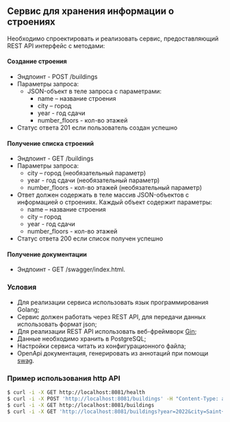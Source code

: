 ## Сервис для хранения информации о строениях

Необходимо спроектировать и реализовать сервис, предоставляющий REST API интерфейс с методами:

#### Создание строения
- Эндпоинт - POST /buildings
- Параметры запроса:
   - JSON-объект в теле запроса с параметрами:
        - name – название строения
        - city – город
        - year - год сдачи
        - number_floors - кол-во этажей
 - Статус ответа 201 если пользователь создан успешно

#### Получение списка строений
- Эндпоинт - GET /buildings
- Параметры запроса:
    - city – город (необязательный параметр)
    - year - год сдачи (необязательный параметр)
    - number_floors - кол-во этажей (необязательный параметр)
- Ответ должен содержать в теле массив JSON-объектов с информацией о строениях. Каждый объект содержит параметры:
    - name – название строения
    - city – город
    - year - год сдачи
    - number_floors - кол-во этажей
- Статус ответа 200 если список получен успешно

#### Получение документации
- Эндпоинт - GET /swagger/index.html.

### Условия
- Для реализации сервиса использовать язык программирования Golang;
- Сервис должен работать через REST API, для передачи данных использовать формат json;
- Для реализации REST API использовать веб-фреймворк [Gin](https://gin-gonic.com/);
- Данные необходимо хранить в PostgreSQL;
- Настройки сервиса читать из конфигурационного файла;
- OpenApi документация, генерировать из аннотаций при помощи [swag](https://github.com/swaggo/swag).

### Пример использования http API
```bash
$ curl -i -X GET http://localhost:8081/health
$ curl -i -X POST 'http://localhost:8081/buildings' -H "Content-Type: application/json" -d '{"name":"Building #1","city":"Saint Petersburg","year":2022,"number_floors":22}'
$ curl -i -X GET http://localhost:8081/buildings
$ curl -i -X GET 'http://localhost:8081/buildings?year=2022&city=Saint+Petersburg&number_floors=22'
```

